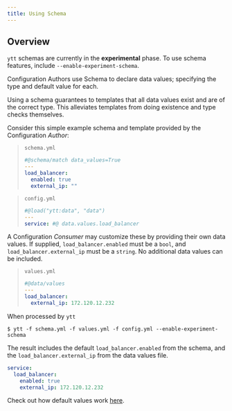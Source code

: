 ```yaml
---
title: Using Schema
---
```


## Overview

`ytt` schemas are currently in the **experimental** phase. To use schema features, include `--enable-experiment-schema`.

Configuration Authors use Schema to declare data values; specifying the type and default value for each.

Using a schema guarantees to templates that all data values exist and are of the correct type. This alleviates templates from doing existence and type checks themselves.


Consider this simple example schema and template provided by the Configuration _Author_:

> `schema.yml`
> ```yaml
> #@schema/match data_values=True
> ---
> load_balancer:
>   enabled: true
>   external_ip: ""
> ```

> `config.yml`
> ```yaml
> #@load("ytt:data", "data")
> ---
> service: #@ data.values.load_balancer
> ```

A Configuration _Consumer_ may customize these by providing their own data values. If supplied, `load_balancer.enabled` must be a `bool`, and `load_balancer.external_ip` must be a `string`. No additional data values can be included.

> `values.yml`
> ```yaml
> #@data/values
> ---
> load_balancer:
>   external_ip: 172.120.12.232
> ```

When processed by `ytt`
```console
$ ytt -f schema.yml -f values.yml -f config.yml --enable-experiment-schema
```

The result includes the default `load_balancer.enabled` from the schema, and the `load_balancer.external_ip` from the data values file.
```yaml
service:
  load_balancer:
    enabled: true
    external_ip: 172.120.12.232
```
  
Check out how default values work [here](lang-ref-ytt-schema.md#inferring-default-values).
